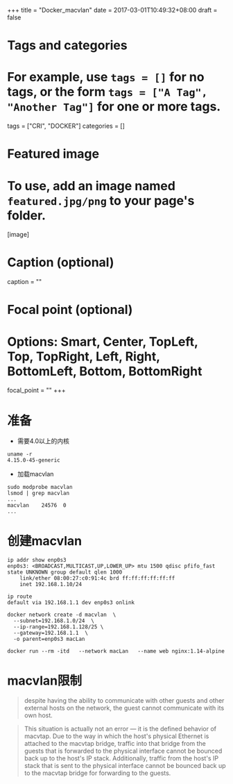+++
title = "Docker_macvlan"
date = 2017-03-01T10:49:32+08:00
draft = false

# Tags and categories
# For example, use `tags = []` for no tags, or the form `tags = ["A Tag", "Another Tag"]` for one or more tags.
tags = ["CRI", "DOCKER"]
categories = []

# Featured image
# To use, add an image named `featured.jpg/png` to your page's folder. 
[image]
  # Caption (optional)
  caption = ""

  # Focal point (optional)
  # Options: Smart, Center, TopLeft, Top, TopRight, Left, Right, BottomLeft, Bottom, BottomRight
  focal_point = ""
+++

# 准备

- 需要4.0以上的内核

```
uname -r
4.15.0-45-generic
```

- 加载macvlan

```
sudo modprobe macvlan
lsmod | grep macvlan
...
macvlan    24576  0
...
```

# 创建macvlan
```
ip addr show enp0s3
enp0s3: <BROADCAST,MULTICAST,UP,LOWER_UP> mtu 1500 qdisc pfifo_fast state UNKNOWN group default qlen 1000
    link/ether 08:00:27:c0:91:4c brd ff:ff:ff:ff:ff:ff
    inet 192.168.1.10/24   

ip route
default via 192.168.1.1 dev enp0s3 onlink
```


```
docker network create -d macvlan  \
  --subnet=192.168.1.0/24  \
  --ip-range=192.168.1.128/25 \
  --gateway=192.168.1.1  \
  -o parent=enp0s3 macLan
```

```
docker run --rm -itd   --network macLan   --name web nginx:1.14-alpine
```

# macvlan限制

>despite having the ability to communicate with other guests and 
 other external hosts on the network, the guest cannot communicate 
 with its own host.

>This situation is actually not an error — it is the defined behavior of macvtap. Due to the way in which the host's physical Ethernet is attached to the macvtap bridge, traffic into that bridge from the guests that is forwarded to the physical interface cannot be bounced back up to the host's IP stack. Additionally, traffic from the host's IP stack that is sent to the physical interface cannot be bounced back up to the macvtap bridge for forwarding to the guests.


